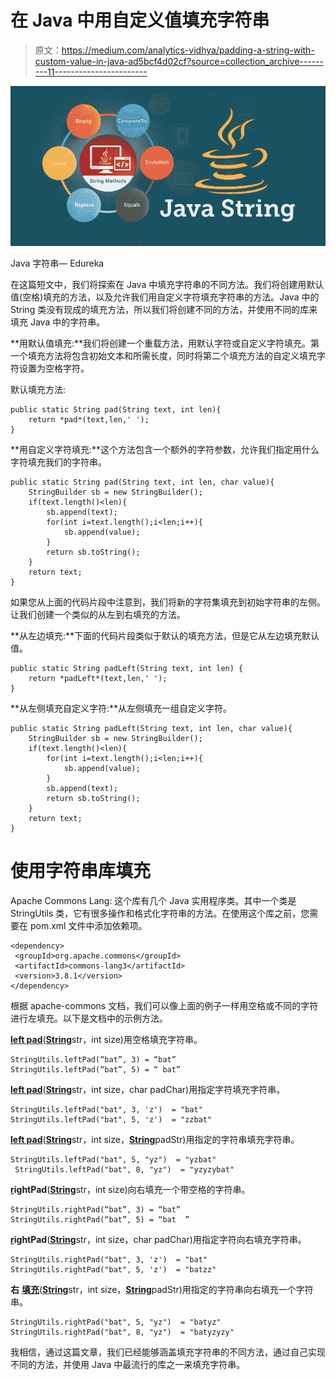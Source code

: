 # 在 Java 中用自定义值填充字符串

> 原文：<https://medium.com/analytics-vidhya/padding-a-string-with-custom-value-in-java-ad5bcf4d02cf?source=collection_archive---------11----------------------->

![](img/8d726fa489198a288acf735991f495b4.png)

Java 字符串— Edureka

在这篇短文中，我们将探索在 Java 中填充字符串的不同方法。我们将创建用默认值(空格)填充的方法，以及允许我们用自定义字符填充字符串的方法。Java 中的 String 类没有现成的填充方法，所以我们将创建不同的方法，并使用不同的库来填充 Java 中的字符串。

**用默认值填充:**我们将创建一个重载方法，用默认字符或自定义字符填充。第一个填充方法将包含初始文本和所需长度，同时将第二个填充方法的自定义填充字符设置为空格字符。

默认填充方法:

```
public static String pad(String text, int len){
    return *pad*(text,len,' ');
}
```

**用自定义字符填充:**这个方法包含一个额外的字符参数，允许我们指定用什么字符填充我们的字符串。

```
public static String pad(String text, int len, char value){
    StringBuilder sb = new StringBuilder();
    if(text.length()<len){
        sb.append(text);
        for(int i=text.length();i<len;i++){
            sb.append(value);
        }
        return sb.toString();
    }
    return text;
}
```

如果您从上面的代码片段中注意到，我们将新的字符集填充到初始字符串的左侧。让我们创建一个类似的从左到右填充的方法。

**从左边填充:**下面的代码片段类似于默认的填充方法，但是它从左边填充默认值。

```
public static String padLeft(String text, int len) {
    return *padLeft*(text,len,' ');
}
```

**从左侧填充自定义字符:**从左侧填充一组自定义字符。

```
public static String padLeft(String text, int len, char value){
    StringBuilder sb = new StringBuilder();
    if(text.length()<len){
        for(int i=text.length();i<len;i++){
            sb.append(value);
        }
        sb.append(text);
        return sb.toString();
    }
    return text;
}
```

# 使用字符串库填充

Apache Commons Lang: 这个库有几个 Java 实用程序类。其中一个类是 StringUtils 类，它有很多操作和格式化字符串的方法。在使用这个库之前，您需要在 pom.xml 文件中添加依赖项。

```
<dependency>
 <groupId>org.apache.commons</groupId>
 <artifactId>commons-lang3</artifactId>
 <version>3.8.1</version>
</dependency>
```

根据 apache-commons 文档，我们可以像上面的例子一样用空格或不同的字符进行左填充。以下是文档中的示例方法。

[**left pad**](http://commons.apache.org/proper/commons-lang/apidocs/org/apache/commons/lang3/StringUtils.html#leftPad-java.lang.String-int-)([**String**](https://docs.oracle.com/javase/7/docs/api/java/lang/String.html?is-external=true)str，int size)用空格填充字符串。

```
StringUtils.leftPad(“bat”, 3) = “bat”
StringUtils.leftPad(“bat”, 5) = “ bat”
```

[**left pad**](http://commons.apache.org/proper/commons-lang/apidocs/org/apache/commons/lang3/StringUtils.html#leftPad-java.lang.String-int-char-)([**String**](https://docs.oracle.com/javase/7/docs/api/java/lang/String.html?is-external=true)str，int size，char padChar)用指定字符填充字符串。

```
StringUtils.leftPad("bat", 3, 'z')  = "bat"
StringUtils.leftPad("bat", 5, 'z')  = "zzbat"
```

[**left pad**](http://commons.apache.org/proper/commons-lang/apidocs/org/apache/commons/lang3/StringUtils.html#leftPad-java.lang.String-int-java.lang.String-)([**String**](https://docs.oracle.com/javase/7/docs/api/java/lang/String.html?is-external=true)str，int size，[**String**](https://docs.oracle.com/javase/7/docs/api/java/lang/String.html?is-external=true)padStr)用指定的字符串填充字符串。

```
StringUtils.leftPad("bat", 5, "yz")  = "yzbat"
 StringUtils.leftPad("bat", 8, "yz")  = "yzyzybat"
```

[**r**](http://commons.apache.org/proper/commons-lang/apidocs/org/apache/commons/lang3/StringUtils.html#leftPad-java.lang.String-int-)**ightPad**([**String**](https://docs.oracle.com/javase/7/docs/api/java/lang/String.html?is-external=true)str，int size)向右填充一个带空格的字符串。

```
StringUtils.rightPad(“bat”, 3) = “bat”
StringUtils.rightPad(“bat”, 5) = “bat  ”
```

[**r**](http://commons.apache.org/proper/commons-lang/apidocs/org/apache/commons/lang3/StringUtils.html#leftPad-java.lang.String-int-)**ightPad**([**String**](https://docs.oracle.com/javase/7/docs/api/java/lang/String.html?is-external=true)str，int size，char padChar)用指定字符向右填充字符串。

```
StringUtils.rightPad("bat", 3, 'z')  = "bat"
StringUtils.rightPad("bat", 5, 'z')  = "batzz"
```

**右** [**填充**](http://commons.apache.org/proper/commons-lang/apidocs/org/apache/commons/lang3/StringUtils.html#leftPad-java.lang.String-int-java.lang.String-)([**String**](https://docs.oracle.com/javase/7/docs/api/java/lang/String.html?is-external=true)str，int size，[**String**](https://docs.oracle.com/javase/7/docs/api/java/lang/String.html?is-external=true)padStr)用指定的字符串向右填充一个字符串。

```
StringUtils.rightPad("bat", 5, "yz")  = "batyz"
StringUtils.rightPad("bat", 8, "yz")  = "batyzyzy"
```

我相信，通过这篇文章，我们已经能够涵盖填充字符串的不同方法，通过自己实现不同的方法，并使用 Java 中最流行的库之一来填充字符串。